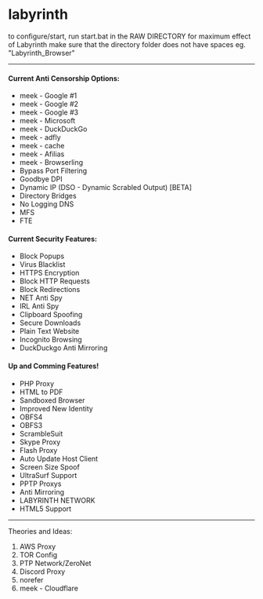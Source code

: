 # labyrinth
to configure/start, run start.bat in the RAW DIRECTORY
for maximum effect of Labyrinth make sure that the directory folder does not have spaces eg. "Labyrinth_Browser"

---
#### Current Anti Censorship Options:
  * meek - Google #1
  * meek - Google #2
  * meek - Google #3
  * meek - Microsoft
  * meek - DuckDuckGo
  * meek - adfly
  * meek - cache
  * meek - Afilias
  * meek - Browserling
  * Bypass Port Filtering
  * Goodbye DPI
  * Dynamic IP (DSO - Dynamic Scrabled Output) [BETA]
  * Directory Bridges
  * No Logging DNS
  * MFS
  * FTE
  
#### Current Security Features:
  * Block Popups
  * Virus Blacklist
  * HTTPS Encryption
  * Block HTTP Requests
  * Block Redirections
  * NET Anti Spy
  * IRL Anti Spy
  * Clipboard Spoofing
  * Secure Downloads
  * Plain Text Website
  * Incognito Browsing
  * DuckDuckgo Anti Mirroring
 
#### Up and Comming Features!
  * PHP Proxy
  * HTML to PDF
  * Sandboxed Browser
  * Improved New Identity
  * OBFS4
  * OBFS3
  * ScrambleSuit
  * Skype Proxy
  * Flash Proxy
  * Auto Update Host Client
  * Screen Size Spoof
  * UltraSurf Support
  * PPTP Proxys
  * Anti Mirroring
  * LABYRINTH NETWORK
  * HTML5 Support
  
---
Theories and Ideas:
  1. AWS Proxy
  2. TOR Config
  3. PTP Network/ZeroNet
  4. Discord Proxy
  5. norefer
  6. meek - Cloudflare

